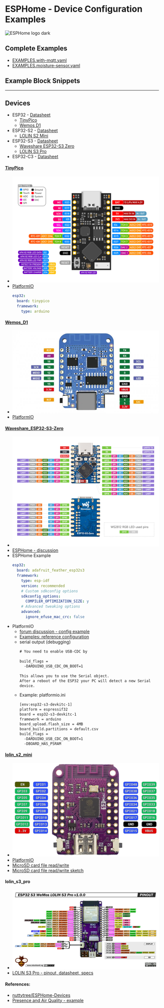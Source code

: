 # ESPHome - Device Configuration Examples
![ESPHome logo dark](https://esphome.io/_static/logo-text-on-dark.svg)


## Complete Examples

* [EXAMPLES.with-mqtt.yaml](./EXAMPLES.with-mqtt.yaml)
* [EXAMPLES.moisture-sensor.yaml](./EXAMPLES.moisture-sensor.yaml)


## Example Block Snippets




----
## Devices

* ESP32 - [Datasheet](https://www.espressif.com/sites/default/files/documentation/esp32_datasheet_en.pdf)
  * [TinyPico](#TinyPico)
  * [Wemos D1](#Wemos_D1)
* ESP32-S2 - [Datasheet](https://www.espressif.com/sites/default/files/documentation/esp32-s2_datasheet_en.pdf)
  * [LOLIN S2 Mini](#lolin_s2_mini)
* ESP32-S3 - [Datasheet](https://www.espressif.com/sites/default/files/documentation/esp32-s3_datasheet_en.pdf)
  * [Waveshare ESP32-S3 Zero](#Waveshare_ESP32-S3-Zero)
  * [LOLIN S3 Pro](#lolin_s3_pro)
* ESP32-C3 - [Datasheet](https://www.espressif.com/sites/default/files/documentation/esp32-c3_datasheet_en.pdf)


#### [TinyPico](https://www.tinypico.com/)
+ ![Pinout][pinout-tinypico]
+ [PlatformIO][platformio-tinypico]
  ```yaml
  esp32:
    board: tinypico
    framework:
      type: arduino
  ```

#### [Wemos_D1](https://wemos-d1.com/)
+ ![Pinout][pinout-wemos-d1-mini]
+ [PlatformIO][platformio-wemos-d1-mini]


#### [Waveshare_ESP32-S3-Zero](https://www.waveshare.com/wiki/ESP32-S3-Zero)
+ ![Pinout][pinout-esp32-s3-zero]
+ [ESPHome - discussion](https://www.reddit.com/r/Esphome/comments/1b5ufmx/esp32_s3_zero_support/)
+ ESPHome Example
  ```yaml
  esp32:
    board: adafruit_feather_esp32s3
    framework:
      type: esp-idf
      version: recommended
      # Custom sdkconfig options
      sdkconfig_options:
        COMPILER_OPTIMIZATION_SIZE: y
      # Advanced tweaking options
      advanced:
        ignore_efuse_mac_crc: false
  ```
+ PlatformIO
  + [forum discussion - config example][platformio-esp32-s3-zero]
  + [Examples: reference configuration](https://github.com/sivar2311/ESP32-S3-PlatformIO-Flash-and-PSRAM-configurations)
  + serial output (debugging)
    ```
    # You need to enable USB-CDC by
    
    build_flags = 
      -DARDUINO_USB_CDC_ON_BOOT=1
    
    This allows you to use the Serial object.
    After a reboot of the ESP32 your PC will detect a new Serial device.
    ```
  + Example: platformio.ini
    ```
    [env:esp32-s3-devkitc-1]
    platform = espressif32
    board = esp32-s3-devkitc-1
    framework = arduino
    board_upload.flash_size = 4MB
    board_build.partitions = default.csv
    build_flags = 
      -DARDUINO_USB_CDC_ON_BOOT=1
      -DBOARD_HAS_PSRAM
    ```

#### [lolin_s2_mini](https://www.wemos.cc/en/latest/s2/s2_mini.html)
+ ![Pinout][pinout-lolin-s2-mini]
+ [PlatformIO][platformio-lolin_s2]
+ [MicroSD card file read/write](https://www.roboticboat.uk/Microcontrollers/LolinESP32S2mini/SDcard/SDcard.html)
+ [MicroSD card file read/write sketch][sketch-code-lolin-s2-microsd]


#### lolin_s3_pro
+ ![Pinout][pinout-lolin-s3-pro]
+ [LOLIN S3 Pro - pinout, datasheet, specs](https://mischianti.org/wemos-lolin-s3-pro-esp32-s3-high-resolution-pinout-datasheet-and-specs/)




#### References:
* [nuttytree/ESPHome-Devices](https://github.com/nuttytree/ESPHome-Devices)
* [Presence and Air Quality - example](https://github.com/withanhdammit/ESPHome-Presence/blob/main/README.md)

[detailed-tinypico]: https://s3.amazonaws.com/images.ecwid.com/images/wysiwyg/product/90477757/577111313/1692399779744304132957/main_features_tinypico_jpg "TinyPico detailed"
[pinout-tinypico]: ./pinouts/TinyPico.jpg "TinyPico"
[platformio-tinypico]: (https://docs.platformio.org/en/latest/boards/espressif32/tinypico.html)

[pinout-wemos-d1-mini]: ./pinouts/Wemos_D1_mini_v4.webp "Wemos D1 mini v4"
[platformio-wemos-d1-mini]: https://docs.platformio.org/en/latest/boards/espressif32/wemos_d1_mini32.html

[pinout-waveshare-esp32-s3-zero]: ./pinouts/waveshare_esp32-s3_zero_pinout.png "Waveshare ESP32-S3 zero"
[pinout-esp32-s3-zero]: ./pinouts/waveshare_esp32-s3-zero_pinout.jpg "Waveshare ESP32-S3 zero"
[dimensions-esp32-s3-zero]: https://www.waveshare.com/w/upload/thumb/e/e0/ESP32-S3-Zero_02.jpg/500px-ESP32-S3-Zero_02.jpg "Waveshare ESP32-S3-Zero dimensions"
[platformio-esp32-s3-zero]: https://community.platformio.org/t/esp32-s3-zero-does-not-work-on-platformio/40297/9

[pinout-lolin-s2-mini]: ./pinouts/LOLIN_S2_mini_ESP32_pinout.webp "LOLIN S2 Mini"
[platformio-lolin_s2]: https://docs.platformio.org/en/latest/boards/espressif32/lolin_s2_mini.html
[sketch-code-lolin-s2-microsd]: https://gist.githubusercontent.com/pwesson/7b0fdf02a4d16423df94b08cd431d9e7/raw/e83d19ab860899b0b9812e41c53daa74d7feaea5/sketch_ESP32_S2_SDcard2.ino

[pinout-lolin-s3-pro]: ./pinouts/LOLIN-S3-Pro-pinout-high.png "LOLIN S3 Pro"

